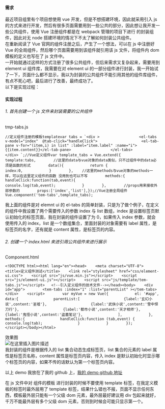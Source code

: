 #### []()需求

最近项目组里有个项目想使用 vue 开发，但是不想搭建环境，因此就采用引入 js 的方式来进行开发，然后有很多页面需要用到一些公共的部分，因此想让我开发一些公共组件，使用 Vue 注册组件都是在 webpack 管理的项目下进行 的封装组件，因此对无 node 搭建环境的情况下不太了解如何封装公共组件。\
在重新阅读了 Vue 官网的组件注册之后，产生了一个想法，可以在 js 中注册好 Vue 的全局组件，然后哪个页面需要用到该组件就引用该 js 文件，将组件内 dom 模板的定义也写在了 js 文件中。\
一开始就通过这样的方式注册了很多公共组件，但后来需求又复杂起来，需要用到 element ui 组件库，我需要在对 element ui 的一部分组件进行封装，我一开始试了一下，页面什么都不显示，我以为封装的公共组件不能引用其他的组件库组件，有点不死心吧，最后进行了改善，最终成功了。\
以下是实现过程：

#### []()实现过程

###### []()1. 首先创建一个 js 文件来封装需要的公共组件

tmp-tabs.js

```
//定义组件注册的模板templatevar tabs = `<div >                  <el-tabs v-model="index"  @tab-click="handleClick">                    <el-tab-pane v-for="(item,i) in list" :label="item.label" :name="i">{{item.content}}</el-tab-pane>                  </el-tabs>            </div> `;//Vue定义组件var template_tabs = Vue.extend({        template:tabs,        //这里的data与vue对象的data类似，只不过组件中的data必须是函数的形式        data(){            return {                index:0,            }        },    //这里的methods与vue对象的methods一样，可以在这里定义组件的函数 没用到也可以不写        methods:{            handleClick:function(tab,event){                console.log(tab,event);            }        },        //props用来接收外部参数的        props:['index','list'],});//Vue注册全局组件Vue.component('tem-tabs',template_tabs);
```

我上面的组件是对 elemnt ui 的 el-tabs 的简单封装，只是为了做个例子，在定义的组件中我设置了两个需要传入的参数 index 与 list 数组，index 是设置标签页默认初始化的标签页面，我在封装的组件设置了为 0，如果传入 index 参数，就会使用传入的 index，list 是一个数组集合，里面封装的对象需要有 label 属性，是标签页的名字，还有就是 content 属性，是标签页的内容。

###### []()2. 创建一个 index.html 来进引用公共组件来进行展示

Component.html

```
<!DOCTYPE html><html lang="en"><head>    <meta charset="UTF-8">    <title>定义组件测试</title>    <link rel="stylesheet" href="css/element-ui.css">    <script src="js/vue.min.js"></script>    <script src="js/element-ui.js"></script>    <script src="js/template/tem-tabs.js"></script>   <!--引入定义组件的技术文件--></head><body>    <div id="app">        <tem-tabs :index="1" :list="parentList" ></tem-tabs>    </div>    <script>        var myVue = new Vue({            el: '#app',            data:{                parentList:[                    {label:'玄幻小说',content:'圣墟'},                    {label:'武侠小说',content:'雪中悍刀行'},                    {label:'都市小说',content:'天才相师'},                    {label:'鬼怪小说',content:'盗墓笔记'},                ],            },            methods:{                handleClick:function (tab,event) {                       console.log(tab);                }            }        });    </script></body></html>
```

效果图\
![在这里插入图片描述](https://img-blog.csdnimg.cn/20200826213822934.png?x-oss-process=image/watermark,type_ZmFuZ3poZW5naGVpdGk,shadow_10,text_aHR0cHM6Ly9ibG9nLmNzZG4ubmV0L3FxXzQwNjAwNDE0,size_16,color_FFFFFF,t_70#pic_center)\
我封装的组件是根据传入的 list 集合动态生成标签页，list 集合的元素的 label 属性是标签页名称，content 属性是标签页内容，传入 index 是默认初始化时显示哪个标签页的内容，如果不传的话默认为第一个标签页内容。

以上 demo 我放在了我的 github 上，[我的 demo github 地址](https://github.com/ljz911/VueDemo/)

在 js 文件中对 组件的模板 进行封装的时候不要使用 template 标签，在我定义模板的标签时最外层用了 template 标签，结果什么错也不报，页面不显示任何东西，模板最外层只能有一个父级 dom 元素，最外层最好建议用 div 包起来就好，千万不能最外层有多个父级 dom 元素，否则到时候会可能只显示第一个。
